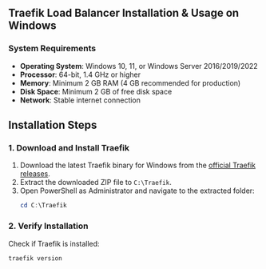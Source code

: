 ## Traefik Load Balancer Installation & Usage on Windows

### **System Requirements**

- **Operating System**: Windows 10, 11, or Windows Server 2016/2019/2022
- **Processor**: 64-bit, 1.4 GHz or higher
- **Memory**: Minimum 2 GB RAM (4 GB recommended for production)
- **Disk Space**: Minimum 2 GB of free disk space
- **Network**: Stable internet connection


## **Installation Steps**

### **1. Download and Install Traefik**
1. Download the latest Traefik binary for Windows from the [official Traefik releases](https://github.com/traefik/traefik/releases).
2. Extract the downloaded ZIP file to `C:\Traefik`.
3. Open PowerShell as Administrator and navigate to the extracted folder:
   ```powershell
   cd C:\Traefik
   ```

### **2. Verify Installation**
Check if Traefik is installed:
```powershell
traefik version
```
